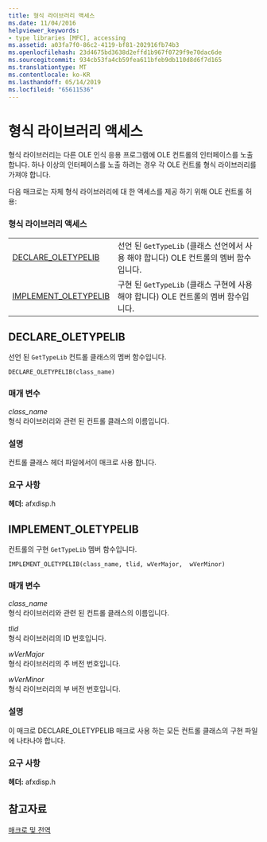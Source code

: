 ```yaml
---
title: 형식 라이브러리 액세스
ms.date: 11/04/2016
helpviewer_keywords:
- type libraries [MFC], accessing
ms.assetid: a03fa7f0-86c2-4119-bf81-202916fb74b3
ms.openlocfilehash: 23d4675bd3638d2effd1b967f0729f9e70dac6de
ms.sourcegitcommit: 934cb53fa4cb59fea611bfeb9db110d8d6f7d165
ms.translationtype: MT
ms.contentlocale: ko-KR
ms.lasthandoff: 05/14/2019
ms.locfileid: "65611536"
---
```

# <a name="type-library-access"></a>형식 라이브러리 액세스

형식 라이브러리는 다른 OLE 인식 응용 프로그램에 OLE 컨트롤의 인터페이스를 노출합니다. 하나 이상의 인터페이스를 노출 하려는 경우 각 OLE 컨트롤 형식 라이브러리를 가져야 합니다.

다음 매크로는 자체 형식 라이브러리에 대 한 액세스를 제공 하기 위해 OLE 컨트롤 허용:

### <a name="type-library-access"></a>형식 라이브러리 액세스

|||
|-|-|
|[DECLARE_OLETYPELIB](#declare_oletypelib)|선언 된 `GetTypeLib` (클래스 선언에서 사용 해야 합니다) OLE 컨트롤의 멤버 함수입니다.|
|[IMPLEMENT_OLETYPELIB](#implement_oletypelib)|구현 된 `GetTypeLib` (클래스 구현에 사용 해야 합니다) OLE 컨트롤의 멤버 함수입니다.|

##  <a name="declare_oletypelib"></a>  DECLARE_OLETYPELIB

선언 된 `GetTypeLib` 컨트롤 클래스의 멤버 함수입니다.

```
DECLARE_OLETYPELIB(class_name)
```

### <a name="parameters"></a>매개 변수

*class_name*<br/>
형식 라이브러리와 관련 된 컨트롤 클래스의 이름입니다.

### <a name="remarks"></a>설명

컨트롤 클래스 헤더 파일에서이 매크로 사용 합니다.

### <a name="requirements"></a>요구 사항

**헤더:** afxdisp.h

##  <a name="implement_oletypelib"></a>  IMPLEMENT_OLETYPELIB

컨트롤의 구현 `GetTypeLib` 멤버 함수입니다.

```
IMPLEMENT_OLETYPELIB(class_name, tlid, wVerMajor,  wVerMinor)
```

### <a name="parameters"></a>매개 변수

*class_name*<br/>
형식 라이브러리와 관련 된 컨트롤 클래스의 이름입니다.

*tlid*<br/>
형식 라이브러리의 ID 번호입니다.

*wVerMajor*<br/>
형식 라이브러리의 주 버전 번호입니다.

*wVerMinor*<br/>
형식 라이브러리의 부 버전 번호입니다.

### <a name="remarks"></a>설명

이 매크로 DECLARE_OLETYPELIB 매크로 사용 하는 모든 컨트롤 클래스의 구현 파일에 나타나야 합니다.

### <a name="requirements"></a>요구 사항

**헤더:** afxdisp.h

## <a name="see-also"></a>참고자료

[매크로 및 전역](../../mfc/reference/mfc-macros-and-globals.md)
